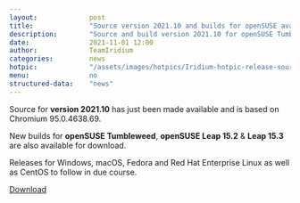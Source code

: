 ```yaml
---
layout: 			post
title:  			"Source version 2021.10 and builds for openSUSE available"
description: 		"Source and build version 2021.10 for openSUSE Tumbleweed, Leap 15.2 & Leap 15.3 available for download."
date:	 			2021-11-01 12:00
author:				TeamIridium
categories:			news
hotpic:				"/assets/images/hotpics/Iridium-hotpic-release-source-suse_2021-10.png"
menu: 				no
structured-data:	"news"
---
```

Source for **version 2021.10** has just been made available and is based on Chromium 95.0.4638.69.   

New builds for **openSUSE Tumbleweed**, **openSUSE Leap 15.2** & **Leap 15.3** are also available for download.

Releases for Windows, macOS, Fedora and Red Hat Enterprise Linux as well as CentOS to follow in due course.

<a href="/downloads/opensuse" class="button download" title="download Iridium Browser">Download</a>